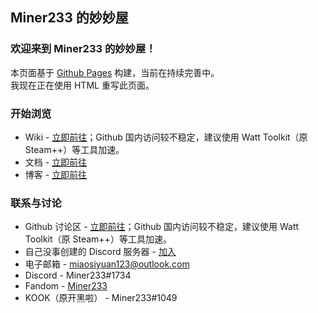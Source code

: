 ## Miner233 的妙妙屋

### 欢迎来到 Miner233 的妙妙屋！

本页面基于 [Github Pages](https://pages.github.com) 构建，当前在持续完善中。  
我现在正在使用 HTML 重写此页面。

### 开始浏览
* Wiki - [立即前往](https://github.com/miner233/miner233/wiki)；Github 国内访问较不稳定，建议使用 Watt Toolkit（原 Steam++）等工具加速。
* 文档 - [立即前往](https://miner233.github.io/docs)
* 博客 - [立即前往](https://miner233.github.io/blog)

### 联系与讨论
* Github 讨论区 - [立即前往](https://github.com/miner233/miner233/discussions)；Github 国内访问较不稳定，建议使用 Watt Toolkit（原 Steam++）等工具加速。
* 自己没事创建的 Discord 服务器 - [加入](https://discord.gg/NCYzqpdnbT)
* 电子邮箱 - miaosiyuan123@outlook.com
* Discord - Miner233#1734
* Fandom - [Miner233](https://community.fandom.com/zh/wiki/User:Miner233)
* KOOK（原开黑啦） - Miner233#1049
